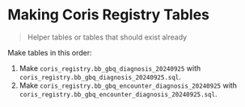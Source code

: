 # Making Coris Registry Tables
> Helper tables or tables that should exist already

Make tables in this order:

1. Make `coris_registry.bb_gbq_diagnosis_20240925` with `coris_registry.bb_gbq_diagnosis_20240925.sql`.
2. Make `coris_registry.bb_gbq_encounter_diagnosis_20240925` with `coris_registry.bb_gbq_encounter_diagnosis_20240925.sql`.
